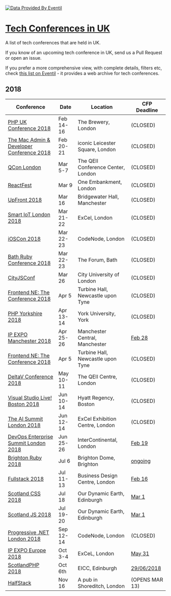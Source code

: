 

[![Data Provided By Eventil](https://img.shields.io/badge/Data%20provided%20by-Eventil-24292e.svg?style=for-the-badge&colorA=BFBFBF)](https://eventil.com/)

# [Tech Conferences in UK](https://eventil.com/conferences/in/gb)

A list of tech conferences that are held in UK.

If you know of an upcoming tech conference in UK, send us a Pull Request or open an issue.

If you prefer a more comprehensive view, with complete details, filters etc, check [this list on Eventil](https://eventil.com/conferences/in/gb) - it provides a web archive for tech conferences.

## 2018

| Conference | Date | Location | CFP Deadline |
|------------|------|----------|--------------|
| [PHP UK Conference 2018](https://eventil.com/events/php-uk-conference-2018) | Feb 14-16 | The Brewery, London | (CLOSED) |
| [The Mac Admin & Developer Conference 2018](https://eventil.com/events/the-mac-admin-and-developer-conference-2018) | Feb 20-21 | iconic Leicester Square, London | (CLOSED) |
| [QCon London](https://qconlondon.com/) | Mar 5-7 | The QEII Conference Center, London | (CLOSED) |
| [ReactFest](https://reactfest.com/) | Mar 9 | One Embankment, London | (CLOSED) |
| [UpFront 2018](https://eventil.com/events/upfront-2018) | Mar 16 | Bridgewater Hall, Manchester | (CLOSED) |
| [Smart IoT London 2018](https://eventil.com/events/smart-iot-london-2018) | Mar 21-22 | ExCel, London | (CLOSED) |
| [iOSCon 2018](https://eventil.com/events/ioscon-2018) | Mar 22-23 | CodeNode, London | (CLOSED) |
| [Bath Ruby Conference 2018](https://eventil.com/events/bath-ruby-conference-2018) | Mar 22-23 | The Forum, Bath | (CLOSED) |
| [CityJSConf](http://cityjsconf.org/) | Mar 26 | City University of London | (CLOSED) |
| [Frontend NE: The Conference 2018](https://eventil.com/events/frontend-ne-the-conference-2018) | Apr 5 | Turbine Hall, Newcastle upon Tyne | (CLOSED) |
| [PHP Yorkshire 2018](https://eventil.com/events/php-yorkshire-2018) | Apr 13-14 | York University, York | (CLOSED) |
| [IP EXPO Manchester 2018](https://eventil.com/events/ip-expo-manchester-2018) | Apr 25-26 | Manchester Central, Manchester | [Feb 28](https://www.papercall.io/ipm18) |
| [Frontend NE: The Conference 2018](https://eventil.com/events/frontend-ne-the-conference-2018) | Apr 5 | Turbine Hall, Newcastle upon Tyne | (CLOSED) |
| [DeltaV Conference 2018](https://eventil.com/events/deltav-conference-2018) | May 10-11 | The QEII Centre, London | (CLOSED) |
| [Visual Studio Live! Boston 2018](https://eventil.com/events/visual-studio-live-boston-2018) | Jun 10-14 | Hyatt Regency, Boston | (CLOSED) |
| [The AI Summit London 2018](https://eventil.com/events/the-ai-summit-london-2018) | Jun 12-14 | ExCel Exhibition Centre, London | (CLOSED) |
| [DevOps Enterprise Summit London 2018](https://eventil.com/events/devops-enterprise-summit-london-2018) | Jun 25-26 | InterContinental, London | [Feb 19](https://www.cvent.com/c/abstracts/608c3297-1aea-406c-9867-61645c002762) |
| [Brighton Ruby 2018](https://brightonruby.com/) | Jul 6 | Brighton Dome, Brighton | [ongoing](http://cfp.brightonruby.com/)
| [Fullstack 2018](https://skillsmatter.com/conferences/9815-fullstack-2018-the-conference-on-javascript-node-and-internet-of-things#overview) | Jul 11-13 | Business Design Centre, London | [Feb 16](https://skillsmatter.com/conferences/9815-fullstack-2018-the-conference-on-javascript-node-and-internet-of-things#get_involved) |
| [Scotland CSS 2018](https://eventil.com/events/scotland-css-2018) | Jul 18 | Our Dynamic Earth, Edinburgh | [Mar 1](https://www.papercall.io/scotlandcss-2018) |
| [Scotland JS 2018](http://scotlandjs.com/) | Jul 19-20 | Our Dynamic Earth, Edinburgh | [Mar 1](https://www.papercall.io/scotlandjs-2018) |
| [Progressive .NET London 2018](https://eventil.com/events/progressive-net-london-2018) | Sep 12-14 | CodeNode, London | (CLOSED) |
| [IP EXPO Europe 2018](https://eventil.com/events/ip-expo-europe-2018) | Oct 3-4 | ExCeL, London| [May 31](https://www.papercall.io/ipe18) |
| [ScotlandPHP 2018](https://scophp.co/2018) | Oct 6th | EICC, Edinburgh | [29/06/2018](https://scophp.co/cfs) |
| [HalfStack](http://halfstackconf.com/) | Nov 16 | A pub in Shoreditch, London | (OPENS MAR 13) |
